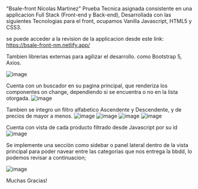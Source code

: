 "Bsale-front Nicolas Martinez" 
Prueba Tecnica asignada consistente en una applicacion Full Stack (Front-end y Back-end), Desarrollada con las siguientes Tecnologias para el front, ocupamos Vanilla  Javascript, HTML5 y CSS3.

se puede acceder a la revision de la applicacion desde este link: <a href="https://bsale-front-nm.netlify.app/">https://bsale-front-nm.netlify.app/</a>

Tambien librerias externas para agilizar el desarrollo. como Bootstrap 5, Axios.

![image](https://user-images.githubusercontent.com/75447311/178129498-f1cfe3c6-ff3f-48e1-8999-fecb46dae5cf.png)

Cuenta con un buscador en su pagina principal, que renderiza los componentes on change, dependiendo si se encuentra o no en la lista otorgada.
![image](https://user-images.githubusercontent.com/75447311/178129599-70445ae2-9b56-4364-817a-6d6d4795518d.png)


Tambien se integro un filtro alfabetico Ascendente y Descendente, y de precios de mayor a menos.
![image](https://user-images.githubusercontent.com/75447311/178129611-c4263ecd-33f0-4d2a-94cf-38317b255207.png)
![image](https://user-images.githubusercontent.com/75447311/178129614-3a3128d0-c79b-4c41-a639-45ed9deb50bf.png)
![image](https://user-images.githubusercontent.com/75447311/178129621-a082d434-383c-4c57-830e-54d4693f4224.png)
![image](https://user-images.githubusercontent.com/75447311/178129625-210c64df-884e-42bf-9ac4-f38468150181.png)

Cuenta con vista de cada producto filtrado desde Javascript por su id
![image](https://user-images.githubusercontent.com/75447311/178129683-033ee572-6946-4936-8838-4aadef0b3ffa.png)

Se implemente una secciòn como sidebar o panel lateral dentro de la vista principal para poder navear entre las categorias que nos entrega la bbdd, lo podemos revisar a continuacion;

![image](https://user-images.githubusercontent.com/75447311/178129815-44cf3223-4398-450f-be18-dd0fc0feb0af.png)


Muchas Gracias!
